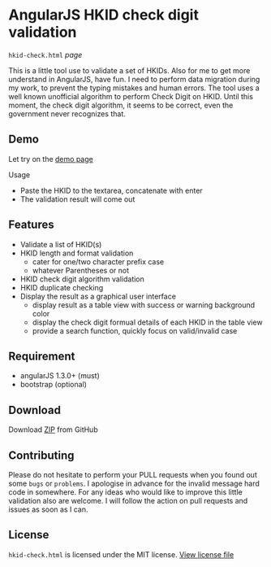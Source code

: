 # AngularJS HKID check digit validation

`hkid-check.html` *page*

This is a little tool use to validate a set of HKIDs. Also for me to get more understand in AngularJS, have fun.
I need to perform data migration during my work, to prevent the typing mistakes and human errors. The tool uses a well known unofficial algorithm to perform Check Digit on HKID. Until this moment, the check digit algorithm, it seems to be correct, even the government never recognizes that.

## Demo
Let try on the [demo page](http://keithbox.github.io/AngularJS-HKID-check-digit-validation/hkid-check.html)

Usage
- Paste the HKID to the textarea, concatenate with enter
- The validation result will come out

## Features
- Validate a list of HKID(s)
- HKID length and format validation
  - cater for one/two character prefix case
  - whatever Parentheses or not
- HKID check digit algorithm validation
- HKID duplicate checking
- Display the result as a graphical user interface
	- display result as a table view with success or warning background color
	- display the check digit formual details of each HKID in the table view
	- provide a search function, quickly focus on valid/invalid case

## Requirement
- angularJS 1.3.0+ (must)
- bootstrap (optional)

## Download
Download [ZIP](https://github.com/keithbox/AngularJS-HKID-check-digit-validation/archive/master.zip) from GitHub

## Contributing
Please do not hesitate to perform your PULL requests when you found out some `bugs` or `problems`. I apologise in advance for the invalid message hard code in somewhere. For any ideas who would like to improve this little validation also are welcome. I will follow the action on pull requests and issues as soon as I can.

## License
`hkid-check.html` is licensed under the MIT license. [View license file](https://github.com/keithbox/AngularJS-HKID-check-digit-validation/blob/master/license)


<!-- ##Support and Donate -->
